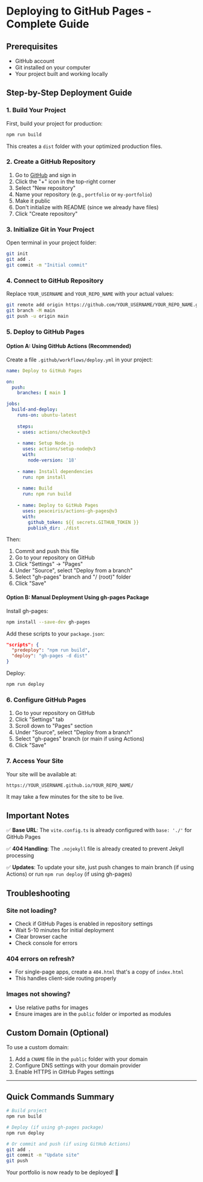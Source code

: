 # Deploying to GitHub Pages - Complete Guide

## Prerequisites
- GitHub account
- Git installed on your computer
- Your project built and working locally

## Step-by-Step Deployment Guide

### 1. Build Your Project
First, build your project for production:

```bash
npm run build
```

This creates a `dist` folder with your optimized production files.

### 2. Create a GitHub Repository
1. Go to [GitHub](https://github.com) and sign in
2. Click the "+" icon in the top-right corner
3. Select "New repository"
4. Name your repository (e.g., `portfolio` or `my-portfolio`)
5. Make it public
6. Don't initialize with README (since we already have files)
7. Click "Create repository"

### 3. Initialize Git in Your Project
Open terminal in your project folder:

```bash
git init
git add .
git commit -m "Initial commit"
```

### 4. Connect to GitHub Repository
Replace `YOUR_USERNAME` and `YOUR_REPO_NAME` with your actual values:

```bash
git remote add origin https://github.com/YOUR_USERNAME/YOUR_REPO_NAME.git
git branch -M main
git push -u origin main
```

### 5. Deploy to GitHub Pages

#### Option A: Using GitHub Actions (Recommended)
Create a file `.github/workflows/deploy.yml` in your project:

```yaml
name: Deploy to GitHub Pages

on:
  push:
    branches: [ main ]

jobs:
  build-and-deploy:
    runs-on: ubuntu-latest
    
    steps:
    - uses: actions/checkout@v3
    
    - name: Setup Node.js
      uses: actions/setup-node@v3
      with:
        node-version: '18'
        
    - name: Install dependencies
      run: npm install
      
    - name: Build
      run: npm run build
      
    - name: Deploy to GitHub Pages
      uses: peaceiris/actions-gh-pages@v3
      with:
        github_token: ${{ secrets.GITHUB_TOKEN }}
        publish_dir: ./dist
```

Then:
1. Commit and push this file
2. Go to your repository on GitHub
3. Click "Settings" → "Pages"
4. Under "Source", select "Deploy from a branch"
5. Select "gh-pages" branch and "/ (root)" folder
6. Click "Save"

#### Option B: Manual Deployment Using gh-pages Package

Install gh-pages:
```bash
npm install --save-dev gh-pages
```

Add these scripts to your `package.json`:
```json
"scripts": {
  "predeploy": "npm run build",
  "deploy": "gh-pages -d dist"
}
```

Deploy:
```bash
npm run deploy
```

### 6. Configure GitHub Pages
1. Go to your repository on GitHub
2. Click "Settings" tab
3. Scroll down to "Pages" section
4. Under "Source", select "Deploy from a branch"
5. Select "gh-pages" branch (or main if using Actions)
6. Click "Save"

### 7. Access Your Site
Your site will be available at:
```
https://YOUR_USERNAME.github.io/YOUR_REPO_NAME/
```

It may take a few minutes for the site to be live.

## Important Notes

✅ **Base URL**: The `vite.config.ts` is already configured with `base: './'` for GitHub Pages

✅ **404 Handling**: The `.nojekyll` file is already created to prevent Jekyll processing

✅ **Updates**: To update your site, just push changes to main branch (if using Actions) or run `npm run deploy` (if using gh-pages)

## Troubleshooting

### Site not loading?
- Check if GitHub Pages is enabled in repository settings
- Wait 5-10 minutes for initial deployment
- Clear browser cache
- Check console for errors

### 404 errors on refresh?
- For single-page apps, create a `404.html` that's a copy of `index.html`
- This handles client-side routing properly

### Images not showing?
- Use relative paths for images
- Ensure images are in the `public` folder or imported as modules

## Custom Domain (Optional)
To use a custom domain:
1. Add a `CNAME` file in the `public` folder with your domain
2. Configure DNS settings with your domain provider
3. Enable HTTPS in GitHub Pages settings

---

## Quick Commands Summary

```bash
# Build project
npm run build

# Deploy (if using gh-pages package)
npm run deploy

# Or commit and push (if using GitHub Actions)
git add .
git commit -m "Update site"
git push
```

Your portfolio is now ready to be deployed! 🚀